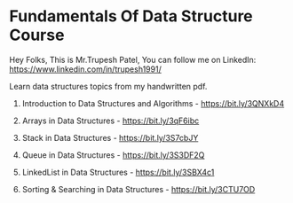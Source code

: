 # Fundamentals Of Data Structure Course

Hey Folks, This is Mr.Trupesh Patel, You can follow me on LinkedIn: https://www.linkedin.com/in/trupesh1991/

Learn data structures topics from my handwritten pdf.


1. Introduction to Data Structures and Algorithms - https://bit.ly/3QNXkD4

2. Arrays in Data Structures - https://bit.ly/3qF6ibc

3. Stack in Data Structures - https://bit.ly/3S7cbJY

4. Queue in Data Structures - https://bit.ly/3S3DF2Q

5. LinkedList in Data Structures - https://bit.ly/3SBX4c1

6. Sorting & Searching in Data Structures - https://bit.ly/3CTU7OD
